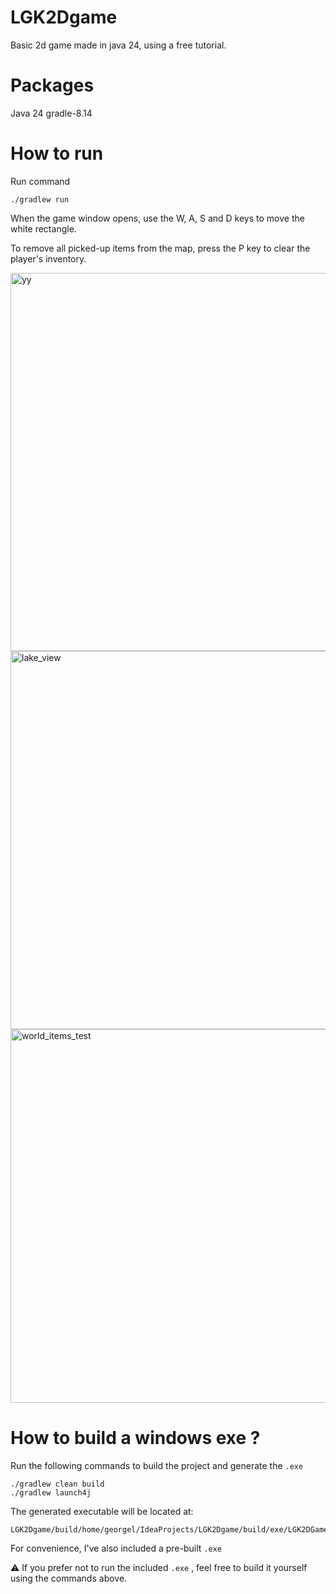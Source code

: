 # LGK2Dgame
Basic 2d game made in java 24, using a free tutorial.

# Packages

Java 24
gradle-8.14

# How to run

Run command 

````
./gradlew run
````
When the game window opens, use the W, A, S and D keys to move the white rectangle.

To remove all picked-up items from the map, press the P key to clear the player's inventory.

<img width="776" height="605" alt="yy" src="https://github.com/user-attachments/assets/ab42b13b-d621-40eb-89fa-a0f267f38247" />

<img width="774" height="605" alt="lake_view" src="https://github.com/user-attachments/assets/35702244-3b03-46cb-9f73-359e4a6866c0" />

<img width="768" height="598" alt="world_items_test" src="https://github.com/user-attachments/assets/55703f9b-d6d0-48b3-a87b-b8108d85719f" />

# How to build a windows exe ?

Run the following commands to build the project and generate the `.exe`

```
./gradlew clean build
./gradlew launch4j
```
The generated executable will be located at:
````
LGK2Dgame/build/home/georgel/IdeaProjects/LGK2Dgame/build/exe/LGK2DGame.exe
````
For convenience, I've also included a pre-built `.exe`

⚠️ If you prefer not to run the included `.exe` , feel free to build it yourself using the commands above.

